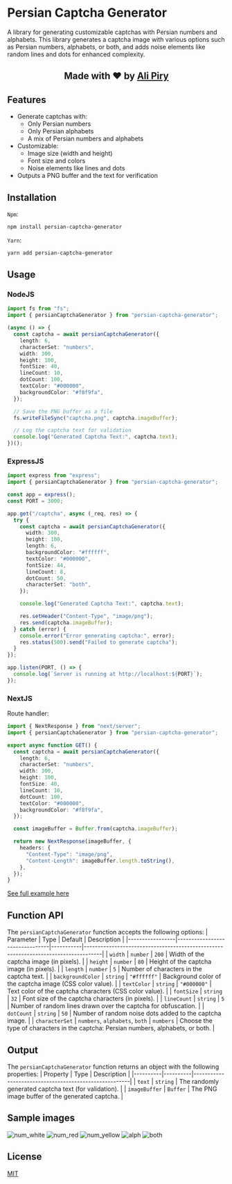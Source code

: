 # Persian Captcha Generator

A library for generating customizable captchas with Persian numbers and alphabets. This library generates a captcha image with various options such as Persian numbers, alphabets, or both, and adds noise elements like random lines and dots for enhanced complexity.

<div align="center">
  <h2>Made with ❤ by <a href="https://github.com/alipiry">Ali Piry</a></h2>
</div>

## Features

- Generate captchas with:
  - Only Persian numbers
  - Only Persian alphabets
  - A mix of Persian numbers and alphabets
- Customizable:
  - Image size (width and height)
  - Font size and colors
  - Noise elements like lines and dots
- Outputs a PNG buffer and the text for verification

## Installation

`Npm`:

```bash
npm install persian-captcha-generator
```

`Yarn`:

```bash
yarn add persian-captcha-generator
```

## Usage

### NodeJS

```typescript
import fs from "fs";
import { persianCaptchaGenerator } from "persian-captcha-generator";

(async () => {
  const captcha = await persianCaptchaGenerator({
    length: 6,
    characterSet: "numbers",
    width: 300,
    height: 100,
    fontSize: 40,
    lineCount: 10,
    dotCount: 100,
    textColor: "#000000",
    backgroundColor: "#f8f9fa",
  });

  // Save the PNG buffer as a file
  fs.writeFileSync("captcha.png", captcha.imageBuffer);

  // Log the captcha text for validation
  console.log("Generated Captcha Text:", captcha.text);
})();
```

### ExpressJS

```typescript
import express from "express";
import { persianCaptchaGenerator } from "persian-captcha-generator";

const app = express();
const PORT = 3000;

app.get("/captcha", async (_req, res) => {
  try {
    const captcha = await persianCaptchaGenerator({
      width: 300,
      height: 100,
      length: 6,
      backgroundColor: "#ffffff",
      textColor: "#000000",
      fontSize: 44,
      lineCount: 8,
      dotCount: 50,
      characterSet: "both",
    });

    console.log("Generated Captcha Text:", captcha.text);

    res.setHeader("Content-Type", "image/png");
    res.send(captcha.imageBuffer);
  } catch (error) {
    console.error("Error generating captcha:", error);
    res.status(500).send("Failed to generate captcha");
  }
});

app.listen(PORT, () => {
  console.log(`Server is running at http://localhost:${PORT}`);
});
```

### NextJS

Route handler:

```typescript
import { NextResponse } from "next/server";
import { persianCaptchaGenerator } from "persian-captcha-generator";

export async function GET() {
  const captcha = await persianCaptchaGenerator({
    length: 6,
    characterSet: "numbers",
    width: 300,
    height: 100,
    fontSize: 40,
    lineCount: 10,
    dotCount: 100,
    textColor: "#000000",
    backgroundColor: "#f8f9fa",
  });

  const imageBuffer = Buffer.from(captcha.imageBuffer);

  return new NextResponse(imageBuffer, {
    headers: {
      "Content-Type": "image/png",
      "Content-Length": imageBuffer.length.toString(),
    },
  });
}
```

<a href="https://github.com/alipiry/next15-persian-captcha">See full example here</a>

## Function API

The `persianCaptchaGenerator` function accepts the following options:
| Parameter | Type | Default | Description |
|-----------------|--------------------------------|-----------|------------------------------------------------------------------------------------|
| `width` | `number` | `200` | Width of the captcha image (in pixels). |
| `height` | `number` | `80` | Height of the captcha image (in pixels). |
| `length` | `number` | `5` | Number of characters in the captcha text. |
| `backgroundColor` | `string` | `"#ffffff"` | Background color of the captcha image (CSS color value). |
| `textColor` | `string` | `"#000000"` | Text color of the captcha characters (CSS color value). |
| `fontSize` | `string` | `32` | Font size of the captcha characters (in pixels). |
| `lineCount` | `string` | `5` | Number of random lines drawn over the captcha for obfuscation. |
| `dotCount` | `string` | `50` | Number of random noise dots added to the captcha image. |
| `characterSet` | `numbers`, `alphabets`, `both` | `numbers` | Choose the type of characters in the captcha: Persian numbers, alphabets, or both. |

## Output

The `persianCaptchaGenerator` function returns an object with the following properties:
| Property | Type | Description |
|----------|----------|-------------------------------------------------------|
| `text` | `string` | The randomly generated captcha text (for validation). |
| `imageBuffer` | `Buffer` | The PNG image buffer of the generated captcha. |

## Sample images

![num_white](https://github.com/user-attachments/assets/1d02e921-f75f-4bdb-9025-deaac7fb91fe)
![num_red](https://github.com/user-attachments/assets/bac6ed9f-cdf1-4aa3-944e-57f7cbca60df)
![num_yellow](https://github.com/user-attachments/assets/46e5d178-9650-4053-a014-cdd873db62ad)
![alph](https://github.com/user-attachments/assets/8f816bac-fd35-4208-aea8-f556b3a44f13)
![both](https://github.com/user-attachments/assets/da3c3998-f590-4ba7-b602-6083ccbbd5ef)

## License

[MIT](LICENSE)
